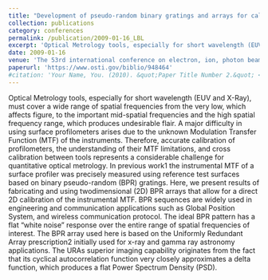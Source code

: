```yaml
---
title: "Development of pseudo-random binary gratings and arrays for calibration of surface profile metrology tools"
collection: publications
category: conferences
permalink: /publication/2009-01-16_LBL 
excerpt: 'Optical Metrology tools, especially for short wavelength (EUV and X-Ray), must cover a wide range of spatial frequencies from the very low, which affects figure, to the important mid-spatial frequencies and the high spatial frequency range, which produces undesirable flair. A major difficulty in using surface profilometers arises due to the unknown Modulation Transfer Function (MTF) of the instruments. Therefore, accurate calibration of profilometers, the understanding of their MTF limitations, and cross calibration between tools represents a considerable challenge for quantitative optical metrology...'
date: 2009-01-16
venue: 'The 53rd international conference on electron, ion, photon beam technology and nanofabrication, May 26-29, 2009, Marco Island, FL, United States'
paperurl: 'https://www.osti.gov/biblio/948464'
#citation: 'Your Name, You. (2010). &quot;Paper Title Number 2.&quot; <i>Journal 1</i>. 1(2).'
---
```


Optical Metrology tools, especially for short wavelength (EUV and X-Ray), must cover a wide range of spatial frequencies from the very low, which affects figure, to the important mid-spatial frequencies and the high spatial frequency range, which produces undesirable flair. A major difficulty in using surface profilometers arises due to the unknown Modulation Transfer Function (MTF) of the instruments. Therefore, accurate calibration of profilometers, the understanding of their MTF limitations, and cross calibration between tools represents a considerable challenge for quantitative optical metrology. In previous work1 the instrumental MTF of a surface profiler was precisely measured using reference test surfaces based on binary pseudo-random (BPR) gratings. Here, we present results of fabricating and using twodimensional (2D) BPR arrays that allow for a direct 2D calibration of the instrumental MTF. BPR sequences are widely used in engineering and communication applications such as Global Position System, and wireless communication protocol. The ideal BPR pattern has a flat “white noise” response over the entire range of spatial frequencies of interest. The BPR array used here is based on the Uniformly Redundant Array prescription2 initially used for x-ray and gamma ray astronomy applications. The URAs superior imaging capability originates from the fact that its cyclical autocorrelation function very closely approximates a delta function, which produces a flat Power Spectrum Density (PSD). 
